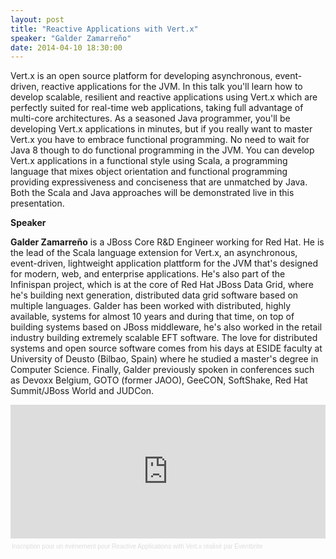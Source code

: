 ```yaml
---
layout: post
title: "Reactive Applications with Vert.x"
speaker: "Galder Zamarreño"
date: 2014-04-10 18:30:00
---
```

Vert.x is an open source platform for developing asynchronous, event-driven, reactive applications for the JVM. In this talk you'll learn how to develop scalable, resilient and reactive applications using Vert.x which are perfectly suited for real-time web applications, taking full advantage of multi-core architectures. As a seasoned Java programmer, you'll be developing Vert.x applications in minutes, but if you really want to master Vert.x you have to embrace functional programming. No need to wait for Java 8 though to do functional programming in the JVM. You can develop Vert.x applications in a functional style using Scala, a programming language that mixes object orientation and functional programming providing expressiveness and conciseness that are unmatched by Java. Both the Scala and Java approaches will be demonstrated live in this presentation.

**Speaker**

**Galder Zamarreño** is a JBoss Core R&D Engineer working for Red Hat. He is the lead of the Scala language extension for Vert.x, an asynchronous, event-driven, lightweight application plattform for the JVM that's designed for modern, web, and enterprise applications. He's also part of the Infinispan project, which is at the core of Red Hat JBoss Data Grid, where he's building next generation, distributed data grid software based on multiple languages. Galder has been worked with distributed, highly available, systems for almost 10 years and during that time, on top of building systems based on JBoss middleware, he's also worked in the retail industry building extremely scalable EFT software. The love for distributed systems and open source software comes from his days at ESIDE faculty at University of Deusto (Bilbao, Spain) where he studied a master's degree in Computer Science. Finally, Galder previously spoken in conferences such as Devoxx Belgium, GOTO (former JAOO), GeeCON, SoftShake, Red Hat Summit/JBoss World and JUDCon.

<div style="width:100%; text-align:left;" ><iframe  src="https://www.eventbrite.fr/tickets-external?eid=11099203015&ref=etckt" frameborder="0" height="214" width="100%" vspace="0" hspace="0" marginheight="5" marginwidth="5" scrolling="auto" allowtransparency="true"></iframe><div style="font-family:Helvetica, Arial; font-size:10px; padding:5px 0 5px; margin:2px; width:100%; text-align:left;" ><a style="color:#ddd; text-decoration:none;" target="_blank" href="http://www.eventbrite.fr/r/etckt">Inscription pour un événement</a><span style="color:#ddd;"> pour </span><a style="color:#ddd; text-decoration:none;" target="_blank" href="https://jugl-vertx.eventbrite.fr/?ref=etckt">Reactive Applications with Vert.x</a> <span style="color:#ddd;">réalisé par</span> <a style="color:#ddd; text-decoration:none;" target="_blank" href="http://www.eventbrite.fr?ref=etckt">Eventbrite</a></div></div>